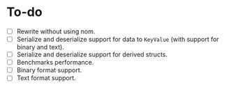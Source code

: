 # To-do
- [ ] Rewrite without using nom.
- [ ] Serialize and deserialize support for data to `KeyValue` (with support for binary and text).
- [ ] Serialize and deserialize support for derived structs.
- [ ] Benchmarks performance.
- [ ] Binary format support.
- [ ] Text format support.
